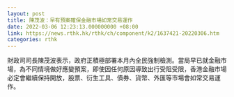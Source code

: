 ```yaml
---
layout: post
title: 陳茂波：早有預案確保金融市場如常交易運作
date: 2022-03-06 12:23:13.000000000 +08:00
link: https://news.rthk.hk/rthk/ch/component/k2/1637421-20220306.htm
categories: rthk
---
```


財政司司長陳茂波表示，政府正積極部署本月內全民強制檢測。當局早已就金融市場，為不同情境做好應變預案，即使因任何原因導致出行受阻受限，香港金融市場必定會繼續保持開放，股票、衍生工具、債券、貨幣、外匯等市場會如常交易運作。
